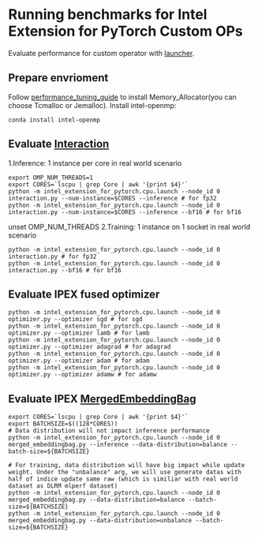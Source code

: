 # Running benchmarks for Intel Extension for PyTorch Custom OPs
Evaluate performance for custom operator with [launcher](../../../../tutorials/intro_launch.md).
## Prepare envrioment
Follow [performance_tuning_guide](../../../../tutorials/Performance_Tuning.md) to install Memory_Allocator(you can choose Tcmalloc or Jemalloc).
Install intel-openmp:

```
conda install intel-openmp
```

## Evaluate [Interaction](../../../../intel_extension_for_pytorch/nn/functional/interaction.py)

1.Inference: 1 instance per core in real world scenario

```
export OMP_NUM_THREADS=1
export CORES=`lscpu | grep Core | awk '{print $4}'`
python -m intel_extension_for_pytorch.cpu.launch --node_id 0 interaction.py --num-instance=$CORES --inference # for fp32
python -m intel_extension_for_pytorch.cpu.launch --node_id 0 interaction.py --num-instance=$CORES --inference --bf16 # for bf16
```
unset OMP_NUM_THREADS
2.Training: 1 instance on 1 socket in real world scenario

```
python -m intel_extension_for_pytorch.cpu.launch --node_id 0 interaction.py # for fp32
python -m intel_extension_for_pytorch.cpu.launch --node_id 0 interaction.py --bf16 # for bf16
```

## Evaluate IPEX fused optimizer
```
python -m intel_extension_for_pytorch.cpu.launch --node_id 0 optimizer.py --optimizer sgd # for sgd
python -m intel_extension_for_pytorch.cpu.launch --node_id 0 optimizer.py --optimizer lamb # for lamb
python -m intel_extension_for_pytorch.cpu.launch --node_id 0 optimizer.py --optimizer adagrad # for adagrad
python -m intel_extension_for_pytorch.cpu.launch --node_id 0 optimizer.py --optimizer adam # for adam
python -m intel_extension_for_pytorch.cpu.launch --node_id 0 optimizer.py --optimizer adamw # for adamw
```

## Evaluate IPEX [MergedEmbeddingBag](../../../../intel_extension_for_pytorch/nn/module/merged_embeddingbag.py)
```
export CORES=`lscpu | grep Core | awk '{print $4}'`
export BATCHSIZE=$((128*CORES))
# Data distribution will not impact inference performance
python -m intel_extension_for_pytorch.cpu.launch --node_id 0 merged_embeddingbag.py --inference --data-distribution=balance --batch-size=${BATCHSIZE}

# For training, data distribution will have big impact while update weight. Under the "unbalance" arg, we will use generate datas with half of indice update same raw (which is similiar with real world dataset as DLRM mlperf dataset)
python -m intel_extension_for_pytorch.cpu.launch --node_id 0 merged_embeddingbag.py --data-distribution=balance --batch-size=${BATCHSIZE}
python -m intel_extension_for_pytorch.cpu.launch --node_id 0 merged_embeddingbag.py --data-distribution=unbalance --batch-size=${BATCHSIZE}
```
